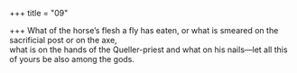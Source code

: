 +++
title = "09"

+++
What of the horse’s flesh a fly has eaten, or what is smeared on the  sacrificial post or on the axe,  
what is on the hands of the Queller-priest and what on his nails—let all  this of yours be also among the gods.  